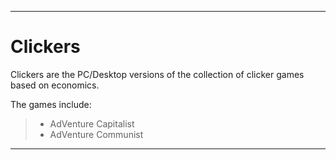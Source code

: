 
***

# Clickers

Clickers are the PC/Desktop versions of the collection of clicker games based on economics.

The games include:

> * AdVenture Capitalist
> * AdVenture Communist

***
